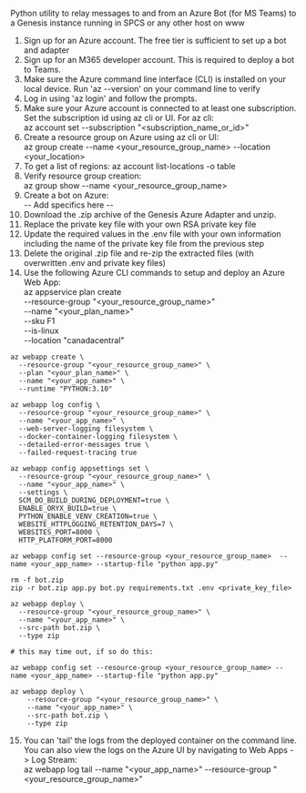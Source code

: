 Python utility to relay messages to and from an Azure Bot (for MS Teams) to a Genesis instance running in SPCS or any other host on www

1.  Sign up for an Azure account.  The free tier is sufficient to set up a bot and adapter
2.  Sign up for an M365 developer account.  This is required to deploy a bot to Teams.
3.  Make sure the Azure command line interface (CLI) is installed on your local device.  Run 'az --version' on your command line to verify
4.  Log in using 'az login' and follow the prompts.
5.  Make sure your Azure account is connected to at least one subscription.  Set the subscription id using az cli or UI.  For az cli:  
    az account set --subscription "<subscription_name_or_id>"
6.  Create a resource group on Azure using az cli or UI:  
    az group create --name <your_resource_group_name> --location <your_location>
7.  To get a list of regions:
    az account list-locations -o table
8.  Verify resource group creation:  
    az group show --name <your_resource_group_name>
9.  Create a bot on Azure:   
    -- Add specifics here --
10.  Download the .zip archive of the Genesis Azure Adapter and unzip.
11.  Replace the private key file with your own RSA private key file
12.  Update the required values in the .env file with your own information including the name of the private key file from the previous step
13.  Delete the original .zip file and re-zip the extracted files (with overwritten .env and private key files)
14.  Use the following Azure CLI commands to setup and deploy an Azure Web App:  
    az appservice plan create \
      --resource-group "<your_resource_group_name>" \
      --name "<your_plan_name>" \
      --sku F1 \
      --is-linux \
      --location "canadacentral"

    az webapp create \
      --resource-group "<your_resource_group_name>" \
      --plan "<your_plan_name>" \
      --name "<your_app_name>" \
      --runtime "PYTHON:3.10"            

    az webapp log config \
      --resource-group "<your_resource_group_name>" \
      --name "<your_app_name>" \
      --web-server-logging filesystem \
      --docker-container-logging filesystem \
      --detailed-error-messages true \
      --failed-request-tracing true

    az webapp config appsettings set \
      --resource-group "<your_resource_group_name>" \
      --name "<your_app_name>" \
      --settings \
      SCM_DO_BUILD_DURING_DEPLOYMENT=true \
      ENABLE_ORYX_BUILD=true \
      PYTHON_ENABLE_VENV_CREATION=true \
      WEBSITE_HTTPLOGGING_RETENTION_DAYS=7 \
      WEBSITES_PORT=8000 \
      HTTP_PLATFORM_PORT=8000

    az webapp config set --resource-group <your_resource_group_name>  --name <your_app_name> --startup-file "python app.py"

    rm -f bot.zip     
    zip -r bot.zip app.py bot.py requirements.txt .env <private_key_file>

    az webapp deploy \
      --resource-group "<your_resource_group_name>" \
      --name "<your_app_name>" \
      --src-path bot.zip \
      --type zip

    # this may time out, if so do this:

    az webapp config set --resource-group <your_resource_group_name> --name <your_app_name> --startup-file "python app.py"

    az webapp deploy \
        --resource-group "<your_resource_group_name>" \
        --name "<your_app_name>" \
        --src-path bot.zip \
        --type zip

15. You can 'tail' the logs from the deployed container on the command line.  You can also view the logs on the Azure UI by navigating to Web Apps -> Log Stream:  
    az webapp log tail --name "<your_app_name>" --resource-group "<your_resource_group_name>"
